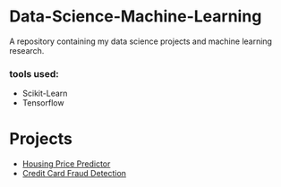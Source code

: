 # Data-Science-Machine-Learning

A repository containing my data science projects and machine learning research.

### tools used: 
* Scikit-Learn
* Tensorflow

# Projects
* [Housing Price Predictor](https://github.com/spregler/Data-Science-Machine-Learning/tree/master/housing_prediction)
* [Credit Card Fraud Detection](https://github.com/spregler/Data-Science-Machine-Learning/tree/master/Credit%20Card%20Fraud)
